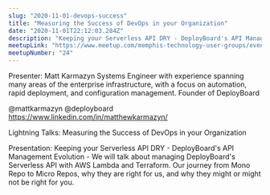 ```yaml
---
slug: "2020-11-01-devops-success"
title: "Measuring the Success of DevOps in your Organization"
date: "2020-11-01T22:12:03.284Z"
description: "Keeping your Serverless API DRY - DeployBoard's API Management Evolution - We will talk about managing DeployBoard's Serverless API with AWS Lambda and Terraform. Our journey from Mono Repo to Micro Repos, why they are right for us, and why they might or might not be right for you."
meetupLink: "https://www.meetup.com/memphis-technology-user-groups/events/wvmklrybcmbcb/"
meetupNumber: "24"
---
```


Presenter: Matt Karmazyn
Systems Engineer with experience spanning many areas of the enterprise infrastructure, with a focus on automation, rapid deployment, and configuration management. Founder of DeployBoard

@mattkarmazyn
@deployboard
https://www.linkedin.com/in/matthewkarmazyn/

Lightning Talks: Measuring the Success of DevOps in your Organization

Presentation:
Keeping your Serverless API DRY - DeployBoard's API Management Evolution - We will talk about managing DeployBoard's Serverless API with AWS Lambda and Terraform. Our journey from Mono Repo to Micro Repos, why they are right for us, and why they might or might not be right for you.